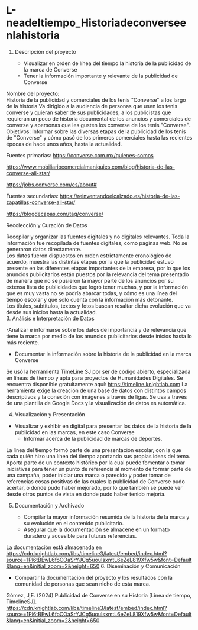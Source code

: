 # L-neadeltiempo_Historiadeconverseenlahistoria
1. Descripción del proyecto  

   - Visualizar en orden de línea del tiempo la historia de la publicidad de la marca de Converse 
   - Tener la información importante y relevante de la publicidad de Converse  
 
Nombre del proyecto:  
Historia de la publicidad y comerciales de los tenis "Converse" a los largo de la historia 
Va dirigido a la audiencia de personas que usen los tenis converse y quieran saber de sus publicidades, a los publicistas que requieran un poco de historia documental de los anuncios y comerciales de converse y apersonas que les gusten los converse de los tenis "Converse".  
Objetivos: 
Informar sobre las diversas etapas de la publicidad de los tenis de "Converse" y cómo pasó de los primeros comerciales hasta las recientes épocas de hace unos años, hasta la actualidad.  
 
Fuentes primarias: 
https://converse.com.mx/quienes-somos 

https://www.mobiliariocomercialmaniquies.com/blog/historia-de-las-converse-all-star/ 

https://jobs.converse.com/es/about#
 
Fuentes secundarias: 
https://reinventandoelcalzado.es/historia-de-las-zapatillas-converse-all-star/ 

https://blogdecapas.com/tag/converse/ 
 
 
Recolección y Curación de Datos 
 
Recopilar y organizar las fuentes digitales y no digitales relevantes. 
Toda la información fue recopilada de fuentes digitales, como páginas web. No se generaron datos directamente.  
Los datos fueron dispuestos en orden estrictamente cronológico de acuerdo, muestra las distintas etapas por la que la publicidad estuvo presente en las diferentes etapas importantes de la empresa, por lo que los anuncios publicitarios están puestos por la relevancia del tema presentado de manera que no se pusieron la mayor parte de los anuncios por su extensa lista de publicidades que logró tener muchas, y por la información que es muy vasta no se podría abarcar todas, y cómo es una línea del tiempo escolar y que solo cuenta con la información más detonante.  
Los títulos, subtítulos, textos y fotos buscan resaltar dicha evolución que va desde sus inicios hasta la actualidad.  
3. Análisis e Interpretación de Datos  
    
-Analizar e informarse sobre los datos de importancia y de relevancia que tiene la marca por medio de los anuncios publicitarios desde inicios hasta lo más reciente. 
   - Documentar la información sobre la historia de la publicidad en la marca Converse 
 
Se usó la herramienta TimeLine SJ por ser de código abierto, especializada en líneas de tiempo y apta para proyectos de Humanidades Digitales. Se encuentra disponible gratuitamente aquí: https://timeline.knightlab.com 
La herramienta exige la creación de una base de datos con distintos campos  descriptivos y la conexión con imágenes a través de ligas. Se usa a través de una plantilla de Google Docs y la visualización de datos es automática. 
 
 
 
4. Visualización y Presentación  
 
 - Visualizar y exhibir en digital para presentar los datos de la historia de la publicidad en las marcas, en este caso Converse 
   - Informar acerca de la publicidad de marcas de deportes. 
 
La línea del tiempo formó parte de una presentación escolar, con la que cada quién hizo una línea del tiempo aportando sus propias ideas del tema. Aporta parte de un contexto histórico por la cual puede fomentar o tomar iniciativas para tener un punto de referencia al momento de formar parte de una campaña, poder iniciar una marca o parecido y poder tomar de referencias cosas positivas de las cuales la publicidad de Converse pudo acertar, o donde pudo haber mejorado, por lo que también se puede ver desde otros puntos de vista en donde pudo haber tenido mejoría. 
 
 
5. Documentación y Archivado 
 
   - Compilar la mayor información resumida de la historia de la marca y su evolución en el contenido publicitario. 
   - Asegurar que la documentación se almacene en un formato duradero y accesible para futuras referencias. 
 
La documentación está almacenada en https://cdn.knightlab.com/libs/timeline3/latest/embed/index.html?source=1Pl6tBEwL6foCOaSrYJCg5uouIsxmtL6eZeL819Xfw5w&font=Default&lang=en&initial_zoom=2&height=650 
6. Diseminación y Comunicación  
 
   - Compartir la documentación del proyecto y los resultados con la comunidad de personas que sean nicho de esta marca. 
 
Gómez, J,E. (2024) Publicidad de Converse en su Historia [Línea de tiempo, TimelineSJ]. https://cdn.knightlab.com/libs/timeline3/latest/embed/index.html?source=1Pl6tBEwL6foCOaSrYJCg5uouIsxmtL6eZeL819Xfw5w&font=Default&lang=en&initial_zoom=2&height=650
